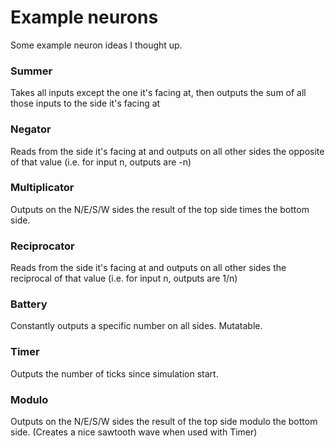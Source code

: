 # Example neurons
Some example neuron ideas I thought up.

### Summer
Takes all inputs except the one it's facing at, then outputs the sum of all those inputs to the side it's facing at

### Negator
Reads from the side it's facing at and outputs on all other sides the opposite of that value (i.e. for input n, outputs are -n)

### Multiplicator
Outputs on the N/E/S/W sides the result of the top side times the bottom side.

### Reciprocator
Reads from the side it's facing at and outputs on all other sides the reciprocal of that value (i.e. for input n, outputs are 1/n)

### Battery
Constantly outputs a specific number on all sides. Mutatable.

### Timer
Outputs the number of ticks since simulation start.

### Modulo
Outputs on the N/E/S/W sides the result of the top side modulo the bottom side. (Creates a nice sawtooth wave when used with Timer)

